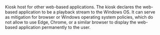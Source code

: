 Kiosk host for other web-based applications. The kiosk declares the web-based application to be a playback stream to the Windows OS. It can serve as mitigation for browser or Windows operating system policies, which do not allow to use Edge, Chrome, or a similar browser to display the web-based application permanently to the user.
